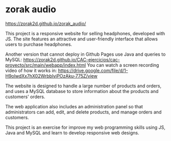# zorak audio
https://zorak2d.github.io/zorak_audio/

This project is a responsive website for selling headphones, developed with JS. The site features an attractive and user-friendly interface that allows users to purchase headphones. 

Another version that cannot deploy in Github Pages use Java and queries to MySQL: https://zorak2d.github.io/CAC-ejercicios/cac-proyecto/src/main/webapp/index.html
You can watch a screen recording video of how it works in: https://drive.google.com/file/d/1-H9olwdXx7hX02WrbblviPOzAku-775Z/view 

The website is designed to handle a large number of products and orders, and uses a MySQL database to store information about the products and customers' orders.

The web application also includes an administration panel so that administrators can add, edit, and delete products, and manage orders and customers.

This project is an exercise for improve my web programming skills using JS, Java and MySQL and learn to develop responsive web designs.
